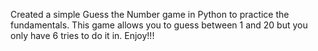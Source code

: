 Created a simple Guess the Number game in Python to practice the fundamentals.
This game allows you to guess between 1 and 20 but you only have 6 tries to do it in. 
Enjoy!!!

